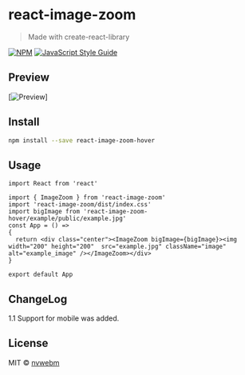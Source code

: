 # react-image-zoom

> Made with create-react-library

[![NPM](https://img.shields.io/npm/v/react-image-zoom.svg)](https://www.npmjs.com/package/react-image-zoom-hover) [![JavaScript Style Guide](https://img.shields.io/badge/code_style-standard-brightgreen.svg)](https://standardjs.com)

## Preview

[![Preview](./preview.gif)]

## Install

```bash
npm install --save react-image-zoom-hover
```

## Usage

```tsx
import React from 'react'

import { ImageZoom } from 'react-image-zoom'
import 'react-image-zoom/dist/index.css'
import bigImage from 'react-image-zoom-hover/example/public/example.jpg' 
const App = () =>
{
  return <div class="center"><ImageZoom bigImage={bigImage}><img width="200" height="200"  src="example.jpg" className="image" alt="example_image" /></ImageZoom></div>
}

export default App

```
## ChangeLog

1.1 Support for mobile was added.

## License

MIT © [nvwebm](https://github.com/nvwebm)
